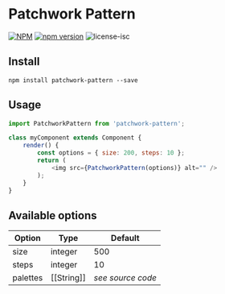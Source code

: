 
# Patchwork Pattern

[![NPM](https://nodei.co/npm/patchwork-pattern.png?downloads=true&downloadRank=true&stars=true)](https://nodei.co/npm/patchwork-pattern/)
[![npm version](https://badge.fury.io/js/patchwork-pattern.svg)](https://badge.fury.io/js/patchwork-pattern)
![license-isc](https://img.shields.io/github/license/giatro/patchwork-pattern.svg)

## Install
```
npm install patchwork-pattern --save

```
## Usage
```js
import PatchworkPattern from 'patchwork-pattern';

class myComponent extends Component {
    render() {
        const options = { size: 200, steps: 10 };
        return (
            <img src={PatchworkPattern(options)} alt="" />
        );
    }
}
```

## Available options

| Option | Type | Default |
| ------ | ---- | ------- |
| size | integer | 500 |
| steps | integer | 10 |
| palettes | [[String]] | *see source code* |
